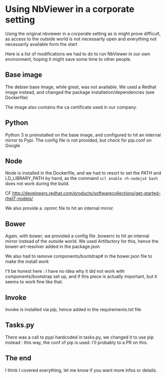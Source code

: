 # Using NbViewer in a corporate setting

Using the original nbviewer in a corporate setting as is might prove difficult,
as access to the outside world is not necessarily open and everything not necessarily available form the start

Here is a list of modifications we had to do to run NbViewer in our own environment,
hoping it might save some time to other people.

## Base image

The debian base image, while great, was not available.
We used a Redhat image instead, and changed the package installation/dependencies (see Dockerfile)

The image also contains the ca certificate used in our company.

## Python

Python 3 is preinstalled on the base image, and configured to hit an
internal mirror to Pypi. The config file is not provided, but check for pip.conf on Google

## Node

Node is installed in the Dockerfile, and we had to resort to set the PATH and LD_LIBRARY_PATH by hand,
as the command ```scl enable rh-nodejs4 bash``` does not work during the build.

CF http://developers.redhat.com/products/softwarecollections/get-started-rhel7-nodejs/

We also provide a .npmrc file to hit an internal mirror.

## Bower

Again, with bower, we provided a config file .bowerrc to hit an internal mirror instead
of the outside world. We used Artifactory for this, hence the bower-art-resolver added
in the package.json

We also had to remove components/bootstrap# in the bower.json file to make the install work

I'll be honest here : I have no idea why it did not work with components/bootstrap set up,
and if this piece is actually important, but it seems to work fine like that.

## Invoke

Invoke is installed via pip, hence added in the requirements.txt file

## Tasks.py

There was a call to pypi hardcoded in tasks.py, we changed it to use pip instead :
this way, the conf of pip is used. I'll probably to a PR on this.

## The end

I think I covered everything, let me know if you want more infos or details.
